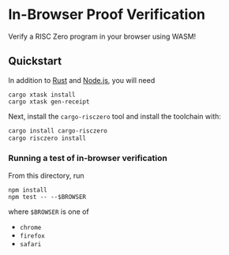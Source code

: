 # In-Browser Proof Verification

Verify a RISC Zero program in your browser using WASM!

## Quickstart
In addition to [Rust] and [Node.js], you will need
```
cargo xtask install
cargo xtask gen-receipt
```

Next, install the `cargo-risczero` tool and install the toolchain with:
```bash
cargo install cargo-risczero
cargo risczero install
```
### Running a test of in-browser verification

From this directory, run
```
npm install
npm test -- --$BROWSER
```
where `$BROWSER` is one of
- `chrome`
- `firefox`
- `safari`

[Rust]: https://doc.rust-lang.org/cargo/getting-started/installation.html
[Node.js]: https://nodejs.dev/en/learn/how-to-install-nodejs/
